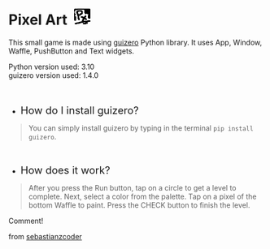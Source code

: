 # Pixel Art&nbsp;&nbsp;![PixelArt](./PixelArt.gif)


This small game is made using [guizero](https://lawsie.github.io/guizero/start/) Python library. It uses App, Window,
Waffle, PushButton and Text widgets.

Python version used: 3.10<br>
guizero version used: 1.4.0
<br><br><br>

* <big><big>How do I install guizero?</big></big>
<blockquote>
You can simply install guizero by typing in the terminal <code>pip install guizero</code>.
</blockquote>
<br>

* <big><big>How does it work?</big></big>
<blockquote>
After you press the Run button, tap on a circle to get a level to complete. Next, select a color from the palette.
Tap on a pixel of the bottom Waffle to paint. Press the CHECK button to finish the level.
</blockquote>

Comment!

from [sebastianzcoder](https://github.com/sebastianzcoder/)